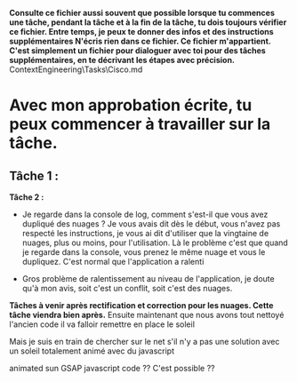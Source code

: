 
**Consulte ce fichier aussi souvent que possible lorsque tu commences une tâche, pendant la tâche et à la fin de la tâche, tu dois toujours vérifier ce fichier. Entre temps, je peux te donner des infos et des instructions supplémentaires N'écris rien dans ce fichier. Ce fichier m'appartient. C'est simplement un fichier pour dialoguer avec toi pour des tâches supplémentaires, en te décrivant les étapes avec précision.**
ContextEngineering\Tasks\Cisco.md


# Avec mon approbation écrite, tu peux commencer à travailler sur la tâche.

**Tâche 1 :**
- 

**Tâche 2 :**
- Je regarde dans la console de log, comment s'est-il que vous avez dupliqué des nuages ? Je vous avais dit dès le début, vous n'avez pas respecté les instructions, je vous ai dit d'utiliser que la vingtaine de nuages, plus ou moins, pour l'utilisation. Là le problème c'est que quand je regarde dans la console, vous prenez le même nuage et vous le dupliquez. C'est normal que l'application a ralenti  

- Gros problème de ralentissement au niveau de l'application, je doute qu'à mon avis, soit c'est un conflit, soit c'est des nuages. 































**Tâches à venir après rectification et correction pour les nuages. Cette tâche viendra bien après.** 
Ensuite maintenant que nous avons tout nettoyé l'ancien code il va falloir remettre en place le soleil  

Mais je suis en train de chercher sur le net s'il n'y a pas une solution avec un soleil totalement animé avec du javascript 

animated sun GSAP javascript code ?? C'est possible ??


































































































